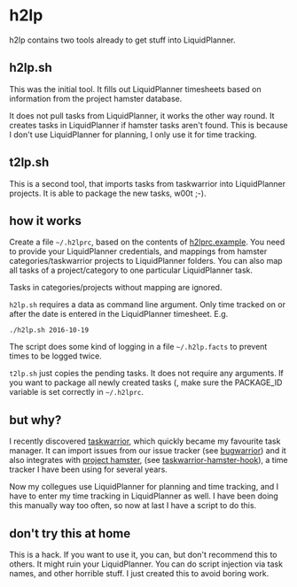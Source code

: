 # h2lp

h2lp contains two tools already to get stuff into LiquidPlanner.

## h2lp.sh

This was the initial tool. It fills out LiquidPlanner timesheets based on
information from the project hamster database.

It does not pull tasks from LiquidPlanner, it works the other way round. It
creates tasks in LiquidPlanner if hamster tasks aren't found. This is because
I don't use LiquidPlanner for planning, I only use it for time tracking.

## t2lp.sh

This is a second tool, that imports tasks from taskwarrior into
LiquidPlanner projects. It is able to package the new tasks, w00t ;-).

## how it works

Create a file `~/.h2lprc`, based on the contents of [h2lprc.example](h2lprc.example).
You need to provide your LiquidPlanner credentials, and mappings from
hamster categories/taskwarrior projects to LiquidPlanner folders. You
can also map all tasks of a project/category to one particular LiquidPlanner task.

Tasks in categories/projects without mapping are ignored.

`h2lp.sh` requires a data as command line argument. Only
time tracked on or after the date is entered in the LiquidPlanner timesheet.
E.g.

    ./h2lp.sh 2016-10-19

The script does some kind of logging in a file `~/.h2lp.facts` to prevent
times to be logged twice.

`t2lp.sh` just copies the pending tasks. It does not require any arguments.
If you want to package all newly created tasks (,
make sure the PACKAGE_ID variable is set correctly in `~/.h2lprc`.

## but why?

I recently discovered [taskwarrior](https://taskwarrior.org/), which quickly
became my favourite task manager. It can import issues from our issue tracker
(see [bugwarrior](https://github.com/ralphbean/bugwarrior)) and it also
integrates with [project hamster](https://github.com/projecthamster/hamster-gtk),
(see [taskwarrior-hamster-hook](https://github.com/fmeynadier/taskwarrior-hamster-hook)),
a time tracker I have been using for several years.

Now my collegues use LiquidPlanner for planning and time tracking, and I have to
enter my time tracking in LiquidPlanner as well. I have been doing this manually way too often,
so now at last I have a script to do this.

## don't try this at home

This is a hack. If you want to use it, you can, but don't recommend this to
others. It might ruin your LiquidPlanner. You can do script injection via task
names, and other horrible stuff. I just created this to avoid boring work.
